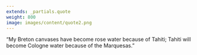 ```yaml
---
extends: _partials.quote
weight: 800
image: images/content/quote2.png
---
```


“My Breton canvases have become rose water because of Tahiti; Tahiti will become Cologne water because of the Marquesas.”
